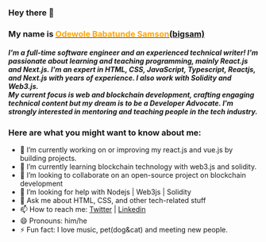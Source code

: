 ### Hey there 👋<h3> My name is <a href="https://x.com/big_sam29"><span style="color: orange;">Odewole Babatunde Samson</span>(bigsam)</a></h3>

<h5>
I'm a full-time software engineer and an experienced technical writer! I'm passionate about learning and teaching programming, mainly React.js and Next.js. I'm an expert in HTML, CSS, JavaScript, Typescript, Reactjs, and Next.js with years of experience. I also work with Solidity and Web3.js.<br> My current focus is web and blockchain development, crafting engaging technical content but my dream is to be a Developer Advocate.  I'm strongly interested in mentoring and teaching people in the tech industry.
</h5>

<h3>Here are what you might want to know about me:</h3>

- 🔭 I’m currently working on or improving my react.js and vue.js by building projects.
- 🌱 I’m currently learning blockchain technology with web3.js and solidity.
- 👯 I’m looking to collaborate on an open-source project on blockchain development
- 🤔 I’m looking for help with Nodejs | Web3js | Solidity
- 💬 Ask me about HTML, CSS, and other tech-related stuff
- 📫 How to reach me: <a href="http://twitter.com/big_sam29">Twitter</a> | <a href="https://www.linkedin.com/in/babatunde-samson">Linkedin</a> 
- 😄 Pronouns: him/he
- ⚡ Fun fact: I love music, pet(dog&cat) and meeting new people.


